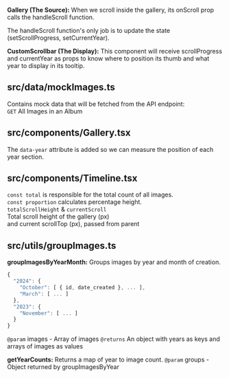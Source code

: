 **Gallery (The Source):** When we scroll inside the gallery, its onScroll prop calls the handleScroll function.

The handleScroll function's only job is to update the state (setScrollProgress, setCurrentYear).

**CustomScrollbar (The Display):** This component will receive scrollProgress and currentYear as props to know where to position its thumb and what year to display in its tooltip.

## src/data/mockImages.ts
Contains mock data that will be fetched from the API endpoint:</br>
`GET` All Images in an Album

## src/components/Gallery.tsx
The `data-year` attribute is added so we can measure the position of each year section.

## src/components/Timeline.tsx
`const total` is responsible for the total count of all images.</br>
`const proportion` calculates percentage height.</br>
`totalScrollHeight` & `currentScroll`</br>
Total scroll height of the gallery (px)</br>
and current scrollTop (px), passed from parent 

## src/utils/groupImages.ts
**groupImagesByYearMonth:**
Groups images by year and month of creation.
```ts
{
  "2024": {
    "October": [ { id, date_created }, ... ],
    "March": [ ... ]
  },
  "2023": {
    "November": [ ... ]
  }
}
```
`@param` images - Array of images
`@returns` An object with years as keys and arrays of images as values

**getYearCounts:**
Returns a map of year to image count.
`@param` groups - Object returned by groupImagesByYear
